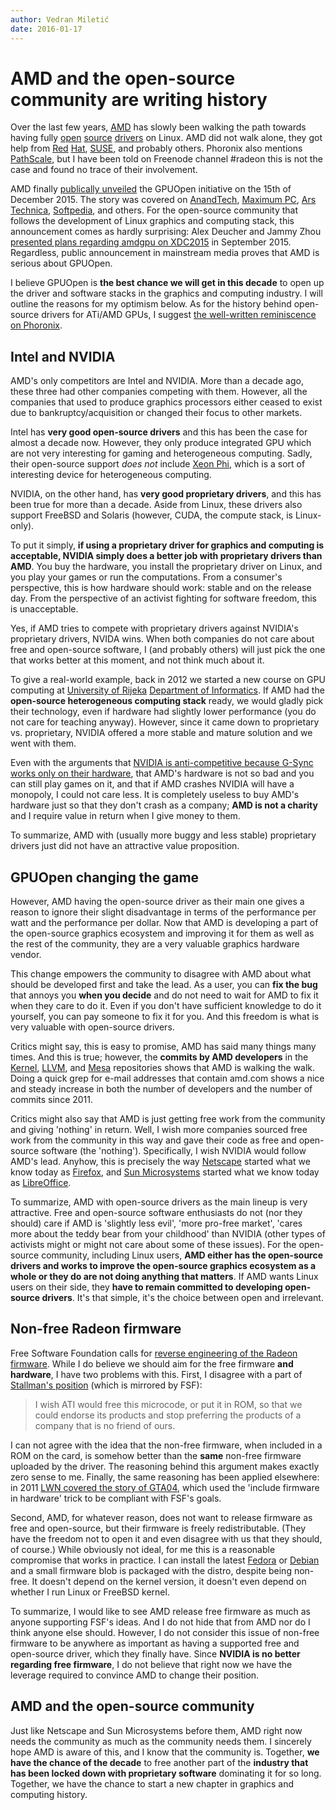 ```yaml
---
author: Vedran Miletić
date: 2016-01-17
---
```


# AMD and the open-source community are writing history

Over the last few years, [AMD](https://www.amd.com/) has slowly been walking the path towards having fully [open](https://www.phoronix.com/scan.php?page=news_item&px=ODg5Nw) [source](https://www.phoronix.com/scan.php?page=news_item&px=OTQzNQ) [drivers](https://www.phoronix.com/scan.php?page=news_item&px=AMD-Two-More-Open-Linux-Devs) on Linux. AMD did not walk alone, they got help from [Red](https://www.phoronix.com/scan.php?page=news_item&px=MTc2NTY) [Hat](https://www.phoronix.com/scan.php?page=news_item&px=Red-Hat-Hiring-Fedora-Work), [SUSE](https://www.phoronix.com/scan.php?page=news_item&px=SUSE-Hiring-Another-Gfx-Dev), and probably others. Phoronix also mentions [PathScale](https://www.phoronix.com/scan.php?page=news_item&px=MTcwNDI), but I have been told on Freenode channel #radeon this is not the case and found no trace of their involvement.

AMD finally [publically unveiled](https://youtu.be/eXCXJoRsgJc) the GPUOpen initiative on the 15th of December 2015. The story was covered on [AnandTech](https://www.anandtech.com/show/9853/amd-gpuopen-linux-open-source), [Maximum PC](https://www.maximumpc.com/amd-rtg-summit-gpuopen-and-software/), [Ars Technica](https://arstechnica.com/information-technology/2015/12/amd-embraces-open-source-to-take-on-nvidias-gameworks/), [Softpedia](https://news.softpedia.com/news/amd-going-open-source-with-amdgpu-linux-driver-and-gpuopen-tools-497663.shtml), and others. For the open-source community that follows the development of Linux graphics and computing stack, this announcement comes as hardly surprising: Alex Deucher and Jammy Zhou [presented plans regarding amdgpu on XDC2015](https://youtu.be/lXi0ByVTFyY) in September 2015. Regardless, public announcement in mainstream media proves that AMD is serious about GPUOpen.

I believe GPUOpen is **the best chance we will get in this decade** to open up the driver and software stacks in the graphics and computing industry. I will outline the reasons for my optimism below. As for the history behind open-source drivers for ATi/AMD GPUs, I suggest [the well-written reminiscence on Phoronix](https://www.phoronix.com/scan.php?page=news_item&px=Reminiscing-OSS-AMD-2016).

## Intel and NVIDIA

AMD's only competitors are Intel and NVIDIA. More than a decade ago, these three had other companies competing with them. However, all the companies that used to produce graphics processors either ceased to exist due to bankruptcy/acquisition or changed their focus to other markets.

Intel has **very good open-source drivers** and this has been the case for almost a decade now. However, they only produce integrated GPU which are not very interesting for gaming and heterogeneous computing. Sadly, their open-source support *does not* include [Xeon Phi](https://www.intel.com/content/www/us/en/processors/xeon/xeon-phi-detail.html), which is a sort of interesting device for heterogeneous computing.

NVIDIA, on the other hand, has **very good proprietary drivers**, and this has been true for more than a decade. Aside from Linux, these drivers also support FreeBSD and Solaris (however, CUDA, the compute stack, is Linux-only).

To put it simply, **if using a proprietary driver for graphics and computing is acceptable, NVIDIA simply does a better job with proprietary drivers than AMD**. You buy the hardware, you install the proprietary driver on Linux, and you play your games or run the computations. From a consumer's perspective, this is how hardware should work: stable and on the release day. From the perspective of an activist fighting for software freedom, this is unacceptable.

Yes, if AMD tries to compete with proprietary drivers against NVIDIA's proprietary drivers, NVIDA wins. When both companies do not care about free and open-source software, I (and probably others) will just pick the one that works better at this moment, and not think much about it.

To give a real-world example, back in 2012 we started a new course on GPU computing at [University of Rijeka](https://uniri.hr/) [Department of Informatics](https://www.inf.uniri.hr/). If AMD had the **open-source heterogeneous computing stack** ready, we would gladly pick their technology, even if hardware had slightly lower performance (you do not care for teaching anyway). However, since it came down to proprietary vs. proprietary, NVIDIA offered a more stable and mature solution and we went with them.

Even with the arguments that [NVIDIA is anti-competitive because G-Sync works only on their hardware](https://youtu.be/OnbMjhB8xQk), that AMD's hardware is not so bad and you can still play games on it, and that if AMD crashes NVIDIA will have a monopoly, I could not care less. It is completely useless to buy AMD's hardware just so that they don't crash as a company; **AMD is not a charity** and I require value in return when I give money to them.

To summarize, AMD with (usually more buggy and less stable) proprietary drivers just did not have an attractive value proposition.

## GPUOpen changing the game

However, AMD having the open-source driver as their main one gives a reason to ignore their slight disadvantage in terms of the performance per watt and the performance per dollar. Now that AMD is developing a part of the open-source graphics ecosystem and improving it for them as well as the rest of the community, they are a very valuable graphics hardware vendor.

This change empowers the community to disagree with AMD about what should be developed first and take the lead. As a user, you can **fix the bug** that annoys you **when you decide** and do not need to wait for AMD to fix it when they care to do it. Even if you don't have sufficient knowledge to do it yourself, you can pay someone to fix it for you. And this freedom is what is very valuable with open-source drivers.

Critics might say, this is easy to promise, AMD has said many things many times. And this is true; however, the **commits by AMD developers** in the [Kernel](https://git.kernel.org/cgit/linux/kernel/git/torvalds/linux.git/), [LLVM](https://github.com/llvm-mirror/llvm), and [Mesa](https://cgit.freedesktop.org/mesa/mesa) repositories shows that AMD is walking the walk. Doing a quick grep for e-mail addresses that contain amd.com shows a nice and steady increase in both the number of developers and the number of commits since 2011.

Critics might also say that AMD is just getting free work from the community and giving 'nothing' in return. Well, I wish more companies sourced free work from the community in this way and gave their code as free and open-source software (the 'nothing'). Specifically, I wish NVIDIA would follow AMD's lead. Anyhow, this is precisely the way [Netscape](https://en.wikipedia.org/wiki/Netscape) started what we know today as [Firefox](https://www.mozilla.org/firefox/), and [Sun Microsystems](https://en.wikipedia.org/wiki/Sun_Microsystems) started what we know today as [LibreOffice](https://www.libreoffice.org/).

To summarize, AMD with open-source drivers as the main lineup is very attractive. Free and open-source software enthusiasts do not (nor they should) care if AMD is 'slightly less evil', 'more pro-free market', 'cares more about the teddy bear from your childhood' than NVIDIA (other types of activists might or might not care about some of these issues). For the open-source community, including Linux users, **AMD either has the open-source drivers and works to improve the open-source graphics ecosystem as a whole or they do are not doing anything that matters**. If AMD wants Linux users on their side, they **have to remain committed to developing open-source drivers**. It's that simple, it's the choice between open and irrelevant.

## Non-free Radeon firmware

Free Software Foundation calls for [reverse engineering of the Radeon firmware](https://www.fsf.org/campaigns/priority-projects/reverse-engineering). While I do believe we should aim for the free firmware **and hardware**, I have two problems with this. First, I disagree with a part of [Stallman's position](https://stallman.org/to-4chan.html) (which is mirrored by FSF):

> I wish ATI would free this microcode, or put it in ROM, so that we could endorse its products and stop preferring the products of a company that is no friend of ours.

I can not agree with the idea that the non-free firmware, when included in a ROM on the card, is somehow better than the **same** non-free firmware uploaded by the driver. The reasoning behind this argument makes exactly zero sense to me. Finally, the same reasoning has been applied elsewhere: in 2011 [LWN covered the story of GTA04](https://lwn.net/Articles/460654/), which used the 'include firmware in hardware' trick to be compliant with FSF's goals.

Second, AMD, for whatever reason, does not want to release firmware as free and open-source, but their firmware is freely redistributable. (They have the freedom not to open it and even disagree with us that they should, of course.) While obviously not ideal, for me this is a reasonable compromise that works in practice. I can install the latest [Fedora](https://getfedora.org/) or [Debian](https://www.debian.org/) and a small firmware blob is packaged with the distro, despite being non-free. It doesn't depend on the kernel version, it doesn't even depend on whether I run Linux or FreeBSD kernel.

To summarize, I would like to see AMD release free firmware as much as anyone supporting FSF's ideas. And I do not hide that from AMD nor do I think anyone else should. However, I do not consider this issue of non-free firmware to be anywhere as important as having a supported free and open-source driver, which they finally have. Since **NVIDIA is no better regarding free firmware**, I do not believe that right now we have the leverage required to convince AMD to change their position.

## AMD and the open-source community

Just like Netscape and Sun Microsystems before them, AMD right now needs the community as much as the community needs them. I sincerely hope AMD is aware of this, and I know that the community is. Together, **we have the chance of the decade** to free another part of the **industry that has been locked down with proprietary software** dominating it for so long. Together, we have the chance to start a new chapter in graphics and computing history.
